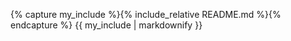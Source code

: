 {% capture my_include %}{% include_relative README.md %}{% endcapture %}
{{ my_include | markdownify }}
